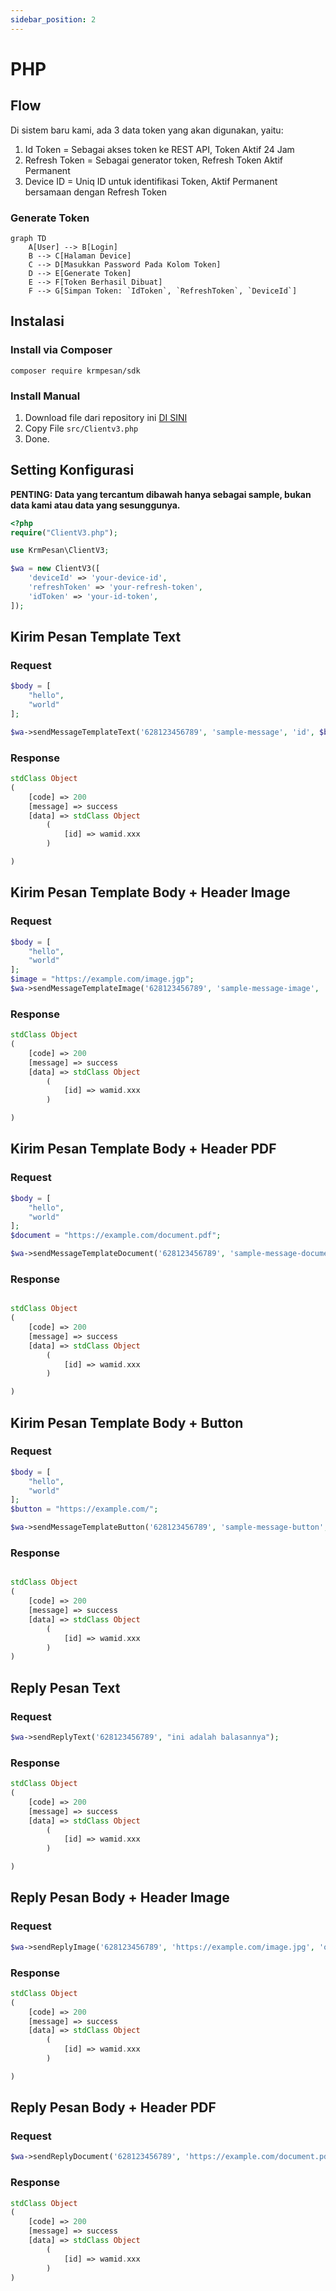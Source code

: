 ```yaml
---
sidebar_position: 2
---
```


# PHP

## Flow

Di sistem baru kami, ada 3 data token yang akan digunakan, yaitu:

1. Id Token = Sebagai akses token ke REST API, Token Aktif 24 Jam
2. Refresh Token = Sebagai generator token, Refresh Token Aktif Permanent
3. Device ID = Uniq ID untuk identifikasi Token, Aktif Permanent bersamaan dengan Refresh Token

### Generate Token

```mermaid
graph TD
    A[User] --> B[Login]
    B --> C[Halaman Device]
    C --> D[Masukkan Password Pada Kolom Token]
    D --> E[Generate Token]
    E --> F[Token Berhasil Dibuat]
    F --> G[Simpan Token: `IdToken`, `RefreshToken`, `DeviceId`]
```


## Instalasi

### Install via Composer

```
composer require krmpesan/sdk
```

### Install Manual

1. Download file dari repository ini [DI SINI](https://github.com/KrmPesan/SDK-PHP/releases)
2. Copy File `src/Clientv3.php`
3. Done.

## Setting Konfigurasi

**PENTING: Data yang tercantum dibawah hanya sebagai sample, bukan data kami atau data yang sesunggunya.**

```php
<?php
require("ClientV3.php");

use KrmPesan\ClientV3;

$wa = new ClientV3([
    'deviceId' => 'your-device-id',
    'refreshToken' => 'your-refresh-token',
    'idToken' => 'your-id-token',
]);
```

## Kirim Pesan Template Text

### Request

```php
$body = [
    "hello",
    "world"
];

$wa->sendMessageTemplateText('628123456789', 'sample-message', 'id', $body);
```

### Response

```php
stdClass Object
(
    [code] => 200
    [message] => success
    [data] => stdClass Object
        (
            [id] => wamid.xxx
        )

)
```

## Kirim Pesan Template Body + Header Image

### Request

```php
$body = [
    "hello",
    "world"
];
$image = "https://example.com/image.jgp";
$wa->sendMessageTemplateImage('628123456789', 'sample-message-image', 'id', $body, $image);
```

### Response

```php
stdClass Object
(
    [code] => 200
    [message] => success
    [data] => stdClass Object
        (
            [id] => wamid.xxx
        )

)
```

## Kirim Pesan Template Body + Header PDF

### Request

```php
$body = [
    "hello",
    "world"
];
$document = "https://example.com/document.pdf";

$wa->sendMessageTemplateDocument('628123456789', 'sample-message-document', 'id', $body, $document);
```

### Response

```php

stdClass Object
(
    [code] => 200
    [message] => success
    [data] => stdClass Object
        (
            [id] => wamid.xxx
        )

)
```

## Kirim Pesan Template Body + Button

### Request

```php
$body = [
    "hello",
    "world"
];
$button = "https://example.com/";

$wa->sendMessageTemplateButton('628123456789', 'sample-message-button', 'id', $body, $button);
```

### Response

```php

stdClass Object
(
    [code] => 200
    [message] => success
    [data] => stdClass Object
        (
            [id] => wamid.xxx
        )
)
```

## Reply Pesan Text

### Request

```php
$wa->sendReplyText('628123456789', "ini adalah balasannya");
```

### Response

```php
stdClass Object
(
    [code] => 200
    [message] => success
    [data] => stdClass Object
        (
            [id] => wamid.xxx
        )

)
```

## Reply Pesan Body + Header Image

### Request

```php
$wa->sendReplyImage('628123456789', 'https://example.com/image.jpg', 'optional, kalau tidak ada kasih null.');
```

### Response

```php
stdClass Object
(
    [code] => 200
    [message] => success
    [data] => stdClass Object
        (
            [id] => wamid.xxx
        )

)
```

## Reply Pesan Body + Header PDF

### Request

```php
$wa->sendReplyDocument('628123456789', 'https://example.com/document.pdf');
```

### Response

```php
stdClass Object
(
    [code] => 200
    [message] => success
    [data] => stdClass Object
        (
            [id] => wamid.xxx
        )
)
```
